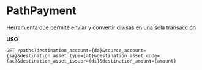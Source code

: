 # PathPayment



Herramienta que permite enviar y convertir divisas en una sola transacción



<b>USO</b>


<pre><code>GET /paths?destination_account={da}&amp;source_account={sa}&amp;destination_asset_type={at}&amp;destination_asset_code={ac}&amp;destination_asset_issuer={di}&amp;destination_amount={amount}
</code></pre>


